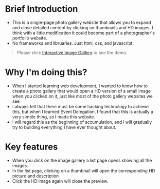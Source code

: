 # Brief Introduction

- This is a single-page photo gallery website that allows you to expand and close detailed content by clicking on thumbnails and HD images. I think with a little modification it could become part of a photographer's portfolio website.
- No frameworks and libruaries. Just html, css, and javascript.

> Please click [Interactive Image Gallery](https://qingjieshen.github.io/interactive-image-gallery/) to see the demo.

# Why I'm doing this?

- When I started learning web development, I wanted to know how to create a photo gallery that would open a HD version of a small image when you clicked on it, just like most of the photo gallery websites we see.
- I always felt that there must be some hacking technology to achieve this, but when I learned Event Delegation, I found that this is actually a very simple thing, so I made this website.
- I will regard this as the beginning of accumulation, and I will gradually try to building everything I have ever thought about.

# Key features

- When you click on the image gallery a list page opens showing all the images.
- In the list page, clicking on a thumbnail will open the corresponding HD picture and description
- Click the HD image again will close the preview.
